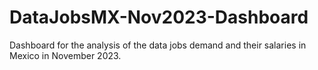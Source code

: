 # DataJobsMX-Nov2023-Dashboard
Dashboard for the analysis of the data jobs demand and their salaries in Mexico in November 2023. 
